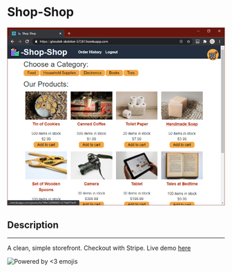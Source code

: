 # Shop-Shop

![](docs/assets/screenshot.png)

## Description

---

A clean, simple storefront. Checkout with Stripe. Live demo [here](https://youtu.be/dTPfas1c91c)

![Powered by <3 emojis](https://img.shields.io/badge/made%20with-%F0%9F%92%96-lightgrey.svg)
